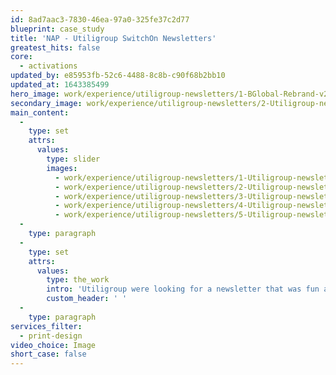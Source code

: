 ```yaml
---
id: 8ad7aac3-7830-46ea-97a0-325fe37c2d77
blueprint: case_study
title: 'NAP - Utiligroup SwitchOn Newsletters'
greatest_hits: false
core:
  - activations
updated_by: e85953fb-52c6-4488-8c8b-c90f68b2bb10
updated_at: 1643385499
hero_image: work/experience/utiligroup-newsletters/1-BGlobal-Rebrand-v2.jpg
secondary_image: work/experience/utiligroup-newsletters/2-Utiligroup-newsletter-2014-v2-1.jpg
main_content:
  -
    type: set
    attrs:
      values:
        type: slider
        images:
          - work/experience/utiligroup-newsletters/1-Utiligroup-newsletter-2014-v2.jpg
          - work/experience/utiligroup-newsletters/2-Utiligroup-newsletters-14.jpg
          - work/experience/utiligroup-newsletters/3-Utiligroup-newsletters-14.jpg
          - work/experience/utiligroup-newsletters/4-Utiligroup-newsletters-14.jpg
          - work/experience/utiligroup-newsletters/5-Utiligroup-newsletters-14.jpg
  -
    type: paragraph
  -
    type: set
    attrs:
      values:
        type: the_work
        intro: 'Utiligroup were looking for a newsletter that was fun and informative for both their clients and their employees. They wanted a different approach to tie in with a sporting event around the time the newsletter was due to come out. And so ‘SwitchedOn’ was born. Although the news is serious, they wanted the delivery of that news to be a bit more light-hearted, and our range of newsletters have done just that.'
        custom_header: ' '
  -
    type: paragraph
services_filter:
  - print-design
video_choice: Image
short_case: false
---
```

